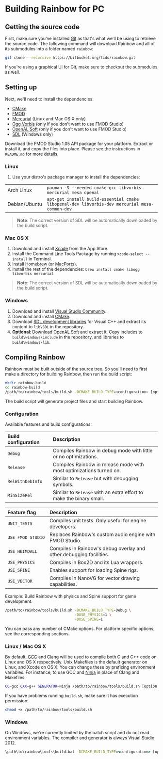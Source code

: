 # Building Rainbow for PC

## Getting the source code

First, make sure you've installed [Git](http://git-scm.com/downloads) as that's what we'll be using to retrieve the source code. The following command will download Rainbow and all of its submodules into a folder named `rainbow`:

```bash
git clone --recursive https://bitbucket.org/tido/rainbow.git
```

If you're using a graphical UI for Git, make sure to checkout the submodules as well.

## Setting up

Next, we'll need to install the dependencies:

* [CMake](http://www.cmake.org/)
* [FMOD](http://www.fmod.org/)
* [Mercurial](http://mercurial.selenic.com/) (Linux and Mac OS X only)
* [Ogg Vorbis](http://www.vorbis.com/) (only if you don't want to use FMOD Studio)
* [OpenAL Soft](http://kcat.strangesoft.net/openal.html) (only if you don't want to use FMOD Studio)
* [SDL](https://www.libsdl.org/download-2.0.php) (Windows only)

Download the FMOD Studio 1.05 API package for your platform. Extract or install
it, and copy the files into place. Please see the instructions in `README.md`
for more details.

### Linux

1. Use your distro's package manager to install the dependencies:

|               |                                                                                     |
|---------------|-------------------------------------------------------------------------------------|
| Arch Linux    | `pacman -S --needed cmake gcc libvorbis mercurial mesa openal`                    |
| Debian/Ubuntu | `apt-get install build-essential cmake libopenal-dev libvorbis-dev mercurial mesa-common-dev` |

> **Note**: The correct version of SDL will be automatically downloaded by the build script.

### Mac OS X

1. Download and install [Xcode](https://itunes.apple.com/app/xcode/id497799835?mt=12) from the App Store.
2. Install the Command Line Tools Package by running `xcode-select --install` in Terminal.
3. Install [Homebrew](http://brew.sh/) (or [MacPorts](http://www.macports.org/)).
4. Install the rest of the dependencies: `brew install cmake libogg libvorbis mercurial`

> **Note**: The correct version of SDL will be automatically downloaded by the build script.

### Windows

1. Download and install [Visual Studio Community](http://www.visualstudio.com/en-us/products/visual-studio-community-vs).
2. Download and install [CMake](http://www.cmake.org/download/).
3. Download [SDL development libraries](https://www.libsdl.org/download-2.0.php) for Visual C++ and extract its content to `lib\SDL` in the repository.
4. **Optional**: Download [OpenAL Soft](http://kcat.strangesoft.net/openal.html) and extract it. Copy includes to `build\windows\include` in the repository, and libraries to `build\windows\lib`.

## Compiling Rainbow

Rainbow must be built outside of the source tree. So you'll need to first make a directory for building Rainbow, then run the build script:

```bash
mkdir rainbow-build
cd rainbow-build
/path/to/rainbow/tools/build.sh -DCMAKE_BUILD_TYPE=<configuration> [option ...]
```

The build script will generate project files and start building Rainbow.

### Configuration

Available features and build configurations:

| Build configuration | Description |
|:--------------------|:------------|
| `Debug`             | Compiles Rainbow in debug mode with little or no optimizations. |
| `Release`           | Compiles Rainbow in release mode with most optimizations turned on. |
| `RelWithDebInfo`    | Similar to `Release` but with debugging symbols. |
| `MinSizeRel`        | Similar to `Release` with an extra effort to make the binary small. |

| Feature flag      | Description |
|:------------------|:------------|
| `UNIT_TESTS`      | Compiles unit tests. Only useful for engine developers. |
| `USE_FMOD_STUDIO` | Replaces Rainbow's custom audio engine with FMOD Studio. |
| `USE_HEIMDALL`    | Compiles in Rainbow's debug overlay and other debugging facilities. |
| `USE_PHYSICS`     | Compiles in Box2D and its Lua wrappers. |
| `USE_SPINE`       | Enables support for loading Spine rigs. |
| `USE_VECTOR`      | Compiles in NanoVG for vector drawing capabilities. |

Example: Build Rainbow with physics and Spine support for game development.

```bash
/path/to/rainbow/tools/build.sh -DCMAKE_BUILD_TYPE=Debug \
                                -DUSE_PHYSICS=1 \
                                -DUSE_SPINE=1
```

You can pass any number of CMake options. For platform specific options, see the corresponding sections.

### Linux / Mac OS X

By default, [GCC](https://gcc.gnu.org/) and Clang will be used to compile both C and C++ code on Linux and OS X respectively. Unix Makefiles is the default generator on Linux, and Xcode on OS X. You can change these by prefixing environment variables. For instance, to use GCC and [Ninja](https://martine.github.io/ninja/) in place of Clang and Makefiles:

```bash
CC=gcc CXX=g++ GENERATOR=Ninja /path/to/rainbow/tools/build.sh [option ...]
```

If you have problems running `build.sh`, make sure it has execution permission:

```bash
chmod +x /path/to/rainbow/tools/build.sh
```

### Windows

On Windows, we're currently limited by the batch script and do not read environment variables. The compiler and generator is always Visual Studio 2012.

```bat
\path\to\rainbow\tools\build.bat -DCMAKE_BUILD_TYPE=<configuration> [option ...]
```
